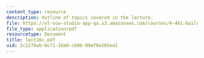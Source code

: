 ```yaml
---
content_type: resource
description: Outline of topics covered in the lecture.
file: https://ol-ocw-studio-app-qa.s3.amazonaws.com/courses/4-461-building-technology-i-materials-and-construction-fall-2004/2c2279ab0c7116a0c60b094f0e285ed1_lect16c.pdf
file_type: application/pdf
resourcetype: Document
title: lect16c.pdf
uid: 2c2279ab-0c71-16a0-c60b-094f0e285ed1
---
```

